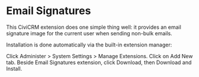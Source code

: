 Email Signatures
================

This CiviCRM extension does one simple thing well: it provides an email signature image for the current user when sending non-bulk emails.

Installation is done automatically via the built-in extension manager:

Click Administer > System Settings > Manage Extensions.
Click on Add New tab.
Beside Email Signatures extension, click Download, then Download and Install.




